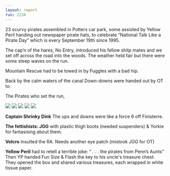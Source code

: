 ```yaml
---
layout: report
run: 2234
---
```


23 scurvy pirates assembled in Potters car park, some assisted by Yellow Peril handing out newspaper pirate hats, to celebrate “National Talk Like a Pirate Day” which is every September 19th since 1995.

The cap’n of the hares, No Entry, introduced his fellow shitp mates and we set off across the road into the woods. The weather held fair but there were some steep waves on the run.

Mountain Rescue had to be towed in by Fuggles with a bad hip.

Back by the calm waters of the canal Down-downs were handed out by OT to:

The Pirates who set the run,

<img src="{{ '/assets/img/scribe/2234/2234-1.jpg' | prepend: site.baseurl }}" class="post-img">
<img src="{{ '/assets/img/scribe/2234/2234-2.jpg' | prepend: site.baseurl }}" class="post-img">
<img src="{{ '/assets/img/scribe/2234/2234-3.jpg' | prepend: site.baseurl }}" class="post-img">
<img src="{{ '/assets/img/scribe/2234/2234-4.jpg' | prepend: site.baseurl }}" class="post-img">
<img src="{{ '/assets/img/scribe/2234/2234-6.jpg' | prepend: site.baseurl }}" class="post-img">

__Captain Shrinky Dink__ The ups and downs were like a force 6 off Finisterre.

__The fettishists: JGG__ with plastic thigh boots (needed suspenders) & Yorkie for fantasising about them.

__Velcro__ Insulted the RA. Needs another eye patch (mistook JGG for OT)

__Yellow Peril__ had to retell a terrible joke: “ . . . the pirates from Penn’s Aunts”
Then YP handed Fun Size & Flash the key to his uncle's treasure chest. They opened the box and shared various treasures, each wrapped in white tissue paper.